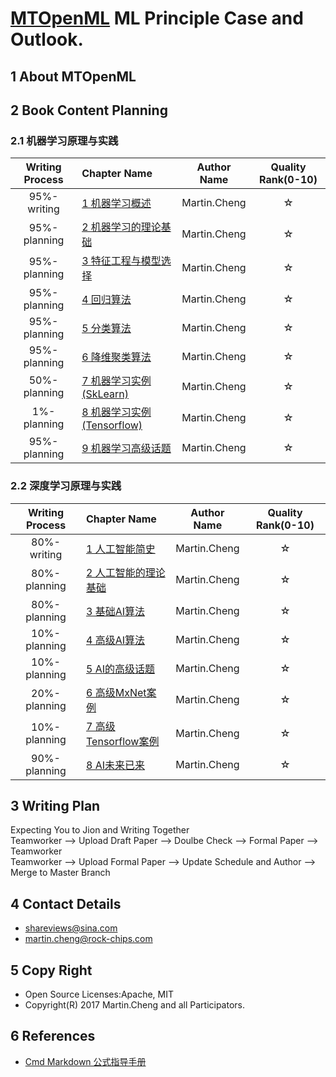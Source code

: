 
# [MTOpenML](https://github.com/MTMediaDev/MTOpenML) ML Principle Case and Outlook.

## 1 About MTOpenML

## 2 Book Content Planning

### 2.1 机器学习原理与实践

| Writing Process | Chapter Name | Author Name | Quality Rank(0-10) |
|:----:|:----|:----:|:----:|
|95%-writing|[1 机器学习概述](book-open-ml-cn/1-ml-overview/README.md)| Martin.Cheng |☆|
|95%-planning|[2 机器学习的理论基础](book-open-ml-cn/2-ml-basic/README.md)| Martin.Cheng |☆|
|95%-planning|[3 特征工程与模型选择](book-open-ml-cn/3-ml-select-model/README.md)| Martin.Cheng |☆|
|95%-planning|[4 回归算法](book-open-ml-cn/4-ml-regression/README.md)| Martin.Cheng |☆|
|95%-planning|[5 分类算法](book-open-ml-cn/5-ml-classification/README.md)| Martin.Cheng |☆|
|95%-planning|[6 降维聚类算法](book-open-ml-cn/6-ml-category/README.md)| Martin.Cheng |☆|
|50%-planning|[7 机器学习实例(SkLearn)](book-open-ml-cn/7-ml-sklearn/README.md)| Martin.Cheng |☆|
|1%-planning|[8 机器学习实例(Tensorflow)](book-open-ml-cn/8-ml-tensorflow/README.md)| Martin.Cheng |☆|
|95%-planning|[9 机器学习高级话题](book-open-ml-cn/9-ml-advanced-topics/README.md)| Martin.Cheng |☆|

### 2.2 深度学习原理与实践

| Writing Process | Chapter Name | Author Name | Quality Rank(0-10) |
|:----:|:----|:----:|:----:|
| 80%-writing | [1 人工智能简史](book-open-ai-cn/1-ai-overview/README.md) | Martin.Cheng | ☆ |
| 80%-planning | [2 人工智能的理论基础](book-open-ai-cn/2-ai-basic/README.md) | Martin.Cheng | ☆ |
| 80%-planning | [3 基础AI算法](book-open-ai-cn/3-ai-basic-level/README.md) | Martin.Cheng | ☆ |
| 10%-planning | [4 高级AI算法](book-open-ai-cn/4-ai-high-level/README.md) | Martin.Cheng | ☆ |
| 10%-planning | [5 AI的高级话题](book-open-ai-cn/5-ai-pro-topic/README.md) | Martin.Cheng | ☆ |
| 20%-planning | [6 高级MxNet案例](book-open-ai-cn/6-ai-mxnet/README.md) | Martin.Cheng | ☆ |
| 10%-planning | [7 高级Tensorflow案例](book-open-ai-cn/7-ai-tf/README.md) | Martin.Cheng | ☆ |
| 90%-planning | [8 AI未来已来](book-open-ai-cn/8-ai-cross-war/README.md) | Martin.Cheng | ☆ |

## 3 Writing Plan

Expecting You to Jion and Writing Together  
Teamworker --> Upload Draft Paper  --> Doulbe Check --> Formal Paper -->  Teamworker  
Teamworker --> Upload Formal Paper --> Update Schedule and Author --> Merge to Master Branch  

## 4 Contact Details

* shareviews@sina.com
* martin.cheng@rock-chips.com

## 5 Copy Right

* Open Source Licenses:Apache, MIT
* Copyright(R) 2017 Martin.Cheng and all Participators.

## 6 References

* [Cmd Markdown 公式指导手册](https://www.zybuluo.com/codeep/note/163962)
